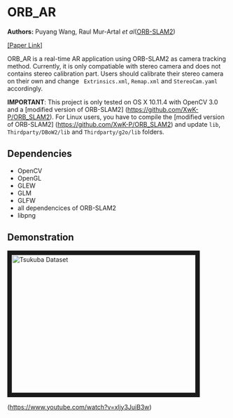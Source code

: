 # ORB_AR
**Authors:** Puyang Wang, Raul Mur-Artal *et al*([ORB-SLAM2](https://github.com/raulmur/ORB_SLAM2))

[[Paper Link]](https://github.com/XwK-P/ORB_AR/blob/4e71489905425d063f580fdda6969793a6b0206e/capstone-final-report.pdf)  

ORB_AR is a real-time AR application using ORB-SLAM2 as camera tracking method. Currently, it is only compatiable with stereo camera and does not contains stereo calibration part. Users should calibrate their stereo camera on their own and change ``` Extrinsics.xml```, ```Remap.xml``` and ```StereoCam.yaml``` accordingly.

**IMPORTANT**: This project is only tested on OS X 10.11.4 with OpenCV 3.0 and a [modified version of ORB-SLAM2] (https://github.com/XwK-P/ORB_SLAM2). For Linux users, you have to compile the [modified version of ORB-SLAM2] (https://github.com/XwK-P/ORB_SLAM2) and update ```lib```, ```Thirdparty/DBoW2/lib``` and ```Thirdparty/g2o/lib``` folders.

## Dependencies
* OpenCV
* OpenGL
* GLEW
* GLM
* GLFW
* all dependencices of ORB-SLAM2
* libpng

## Demonstration
<a href="http://www.youtube.com/watch?feature=player_embedded&v=xljy3JuiB3w
" target="_blank"><img src="http://img.youtube.com/vi/xljy3JuiB3w/0.jpg" 
alt="Tsukuba Dataset" width="420" height="315" border="10" /></a>

(https://www.youtube.com/watch?v=xljy3JuiB3w)
